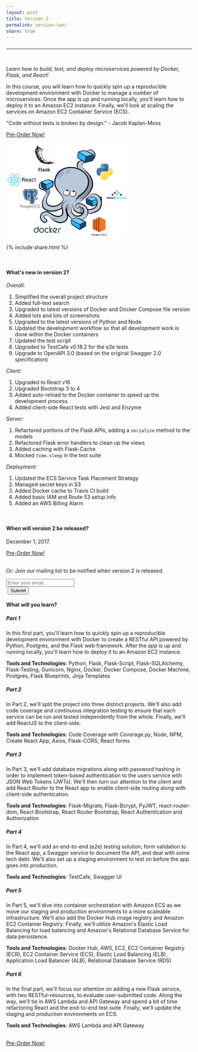```yaml
---
layout: post
title: Version 2
permalink: version-two/
share: true
---
```


<h3></h3>
<hr><br>

<p><em>Learn how to build, test, and deploy microservices powered by Docker, Flask, and React!</em></p>

<p>In this course, you will learn how to quickly spin up a reproducible development environment with Docker to manage a number of microservices. Once the app is up and running locally, you'll learn how to deploy it to an Amazon EC2 instance. Finally, we'll look at scaling the services on Amazon EC2 Container Service (ECS).</p>

<p>"Code without tests is broken by design." - Jacob Kaplan-Moss</p>

<div>
  <a class="waves-effect waves-light red darken-1 center-align btn-large" href="https://gum.co/flask">Pre-Order Now!</a>
</div>

<br>

<div style="text-align:left;">
  <img src="/assets/img/flask-tdd-logo-part3.png" style="max-width: 100%; border:0; box-shadow: none;" alt="flask tdd logo">
</div>

{% include share.html %}

<br>

#### What's new in version 2?

*Overall:*

1. Simplified the overall project structure
1. Added full-text search
1. Upgraded to latest versions of Docker and Docker Compose file version
1. Added lots and lots of screenshots
1. Upgraded to the latest versions of Python and Node
1. Updated the development workflow so that all development work is done within the Docker containers
1. Updated the test script
1. Upgraded to TestCafe v0.18.2 for the e2e tests
1. Upgrade to OpenAPI 3.0 (based on the original Swagger 2.0 specification)

*Client:*

1. Upgraded to React v16
1. Upgraded Bootstrap 3 to 4
1. Added auto-reload to the Docker container to speed up the development process
1. Added client-side React tests with Jest and Enzyme

*Server:*

1. Refactored portions of the Flask APIs, adding a `serialize` method to the models
1. Refactored Flask error handlers to clean up the views
1. Added caching with Flask-Cache
1. Mocked `time.sleep` in the test suite

*Deployment:*

1. Updated the ECS Service Task Placement Strategy
1. Managed secret keys in S3
1. Added Docker cache to Travis CI build
1. Added basic IAM and Route 53 setup info
1. Added an AWS Billing Alarm

<br>

#### When will version 2 be released?

December 1, 2017.

<div>
  <a class="waves-effect waves-light red darken-1 center-align btn-large" href="https://gum.co/flask">Pre-Order Now!</a>
</div>

<br>

Or: Join our mailing list to be notified when version 2 is released.

<form action="//RealPython.us5.list-manage.com/subscribe/post?u=9fd10a451eec3ca6b2855ab2c&amp;id=801201b3a9" method="post" id="mc-embedded-subscribe-form" name="mc-embedded-subscribe-form" class="validate" target="_blank" novalidate>
<div class="row">
<div class="input-field col s6">
<input placeholder="Enter your email..." id="first_name" type="email" name="EMAIL">
</div>
<div class="col s2">
&nbsp;<button class="btn waves-effect waves-light" type="submit" name="action">Submit</button>
</div>
</div>
</form>

#### What will you learn?

##### Part 1

In this first part, you'll learn how to quickly spin up a reproducible development environment with Docker to create a RESTful API powered by Python, Postgres, and the Flask web framework. After the app is up and running locally, you'll learn how to deploy it to an Amazon EC2 instance.

**Tools and Technologies**: Python, Flask, Flask-Script, Flask-SQLAlchemy, Flask-Testing, Gunicorn, Nginx, Docker, Docker Compose, Docker Machine, Postgres, Flask Blueprints, Jinja Templates

##### Part 2

In Part 2, we'll split the project into three distinct projects. We'll also add code coverage and continuous integration testing to ensure that each service can be run and tested independently from the whole. Finally, we'll add ReactJS to the client-side.

**Tools and Technologies**: Code Coverage with Coverage.py, Node, NPM, Create React App, Axios, Flask-CORS, React forms

##### Part 3

In Part 3, we'll add database migrations along with password hashing in order to implement token-based authentication to the users service with JSON Web Tokens (JWTs). We'll then turn our attention to the client and add React Router to the React app to enable client-side routing along with client-side authentication.

**Tools and Technologies**: Flask-Migrate, Flask-Bcrypt, PyJWT, react-router-dom, React Bootstrap, React Router Bootstrap, React Authentication and Authorization

##### Part 4

In Part 4, we'll add an end-to-end (e2e) testing solution, form validation to the React app, a Swagger service to document the API, and deal with some tech debt. We'll also set up a staging environment to test on before the app goes into production.

**Tools and Technologies**: TestCafe, Swagger UI

##### Part 5

In Part 5, we'll dive into container orchestration with Amazon ECS as we move our staging and production environments to a more scaleable infrastructure. We'll also add the Docker Hub image registry and Amazon EC2 Container Registry. Finally, we'll utilize Amazon's Elastic Load Balancing for load balancing and Amazon's Relational Database Service for data persistence.

**Tools and Technologies**: Docker Hub, AWS, EC2, EC2 Container Registry (ECR), EC2 Container Service (ECS), Elastic Load Balancing (ELB), Application Load Balancer (ALB), Relational Database Service (RDS)

##### Part 6

In the final part, we'll focus our attention on adding a new Flask service, with two RESTful-resources, to evaluate user-submitted code. Along the way, we'll tie in AWS Lambda and API Gateway and spend a bit of time refactoring React and the end-to-end test suite. Finally, we'll update the staging and production environments on ECS.

**Tools and Technologies**: AWS Lambda and API Gateway

<br>

<div>
  <a class="waves-effect waves-light red darken-1 center-align btn-large" href="https://gum.co/flask">Pre-Order Now!</a>
</div>
